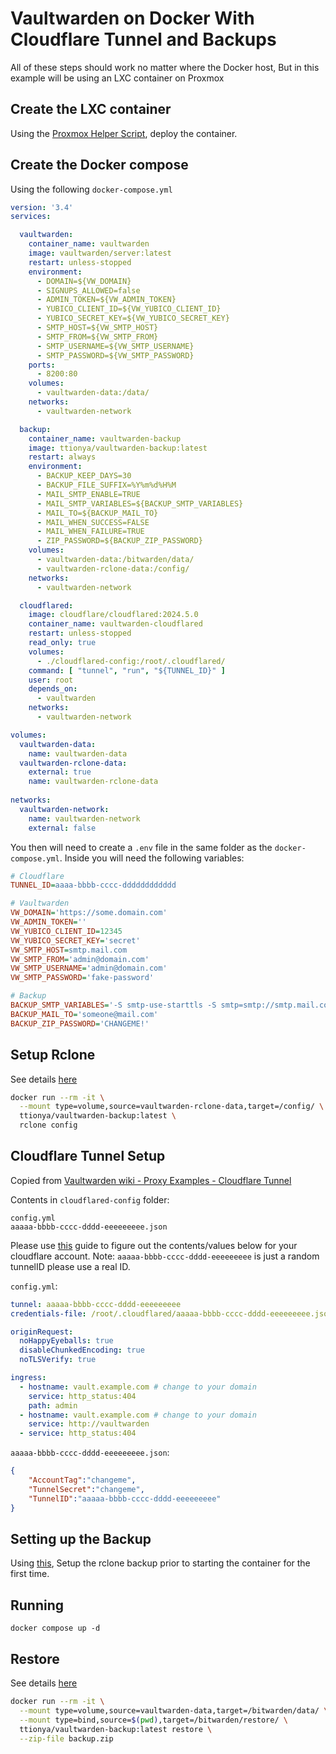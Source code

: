 # Vaultwarden on Docker With Cloudflare Tunnel and Backups

All of these steps should work no matter where the Docker host, But in this example will be using an LXC container on Proxmox

## Create the LXC container
Using the [Proxmox Helper Script](https://helper-scripts.com/scripts?id=Docker), deploy the container.

## Create the Docker compose 
Using the following `docker-compose.yml`
```yaml
version: '3.4'
services:

  vaultwarden:
    container_name: vaultwarden
    image: vaultwarden/server:latest
    restart: unless-stopped
    environment:
      - DOMAIN=${VW_DOMAIN}
      - SIGNUPS_ALLOWED=false
      - ADMIN_TOKEN=${VW_ADMIN_TOKEN}
      - YUBICO_CLIENT_ID=${VW_YUBICO_CLIENT_ID}
      - YUBICO_SECRET_KEY=${VW_YUBICO_SECRET_KEY}
      - SMTP_HOST=${VW_SMTP_HOST}
      - SMTP_FROM=${VW_SMTP_FROM}
      - SMTP_USERNAME=${VW_SMTP_USERNAME}
      - SMTP_PASSWORD=${VW_SMTP_PASSWORD}
    ports:
      - 8200:80
    volumes:
      - vaultwarden-data:/data/
    networks:
      - vaultwarden-network

  backup:
    container_name: vaultwarden-backup
    image: ttionya/vaultwarden-backup:latest
    restart: always
    environment:
      - BACKUP_KEEP_DAYS=30
      - BACKUP_FILE_SUFFIX=%Y%m%d%H%M
      - MAIL_SMTP_ENABLE=TRUE
      - MAIL_SMTP_VARIABLES=${BACKUP_SMTP_VARIABLES}
      - MAIL_TO=${BACKUP_MAIL_TO}
      - MAIL_WHEN_SUCCESS=FALSE
      - MAIL_WHEN_FAILURE=TRUE
      - ZIP_PASSWORD=${BACKUP_ZIP_PASSWORD}
    volumes:
      - vaultwarden-data:/bitwarden/data/
      - vaultwarden-rclone-data:/config/
    networks:
      - vaultwarden-network

  cloudflared:
    image: cloudflare/cloudflared:2024.5.0
    container_name: vaultwarden-cloudflared
    restart: unless-stopped
    read_only: true
    volumes:
      - ./cloudflared-config:/root/.cloudflared/
    command: [ "tunnel", "run", "${TUNNEL_ID}" ]
    user: root
    depends_on:
      - vaultwarden
    networks:
      - vaultwarden-network

volumes:
  vaultwarden-data:
    name: vaultwarden-data
  vaultwarden-rclone-data:
    external: true
    name: vaultwarden-rclone-data
    
networks:
  vaultwarden-network:
    name: vaultwarden-network
    external: false
```

You then will need to create a `.env` file in the same folder as the `docker-compose.yml`. Inside you will need the following variables:
```ini
# Cloudflare
TUNNEL_ID=aaaa-bbbb-cccc-dddddddddddd

# Vaultwarden
VW_DOMAIN='https://some.domain.com'
VW_ADMIN_TOKEN=''
VW_YUBICO_CLIENT_ID=12345
VW_YUBICO_SECRET_KEY='secret'
VW_SMTP_HOST=smtp.mail.com
VW_SMTP_FROM='admin@domain.com'
VW_SMTP_USERNAME='admin@domain.com'
VW_SMTP_PASSWORD='fake-password'

# Backup
BACKUP_SMTP_VARIABLES='-S smtp-use-starttls -S smtp=smtp://smtp.mail.com:587 -S smtp-auth=login -S smtp-auth-user=admin@domain.com -S smtp-auth-password=fake-password -S from=admin@domain.com'
BACKUP_MAIL_TO='someone@mail.com'
BACKUP_ZIP_PASSWORD='CHANGEME!'
```

## Setup Rclone
See details [here](https://github.com/ttionya/vaultwarden-backup?tab=readme-ov-file#configure-and-check)
```bash
docker run --rm -it \
  --mount type=volume,source=vaultwarden-rclone-data,target=/config/ \
  ttionya/vaultwarden-backup:latest \
  rclone config
```

## Cloudflare Tunnel Setup
Copied from [Vaultwarden wiki - Proxy Examples - Cloudflare Tunnel](https://github.com/dani-garcia/vaultwarden/wiki/Proxy-examples)

Contents in `cloudflared-config` folder:
```
config.yml  
aaaaa-bbbb-cccc-dddd-eeeeeeeee.json
```
Please use [this](https://thedxt.ca/2022/10/cloudflare-tunnel-with-docker/) guide to figure out the contents/values below for your cloudflare account.
Note: `aaaaa-bbbb-cccc-dddd-eeeeeeeee` is just a random tunnelID please use a real ID.

`config.yml`:

```yaml
tunnel: aaaaa-bbbb-cccc-dddd-eeeeeeeee
credentials-file: /root/.cloudflared/aaaaa-bbbb-cccc-dddd-eeeeeeeee.json

originRequest:
  noHappyEyeballs: true
  disableChunkedEncoding: true
  noTLSVerify: true

ingress:
  - hostname: vault.example.com # change to your domain
    service: http_status:404
    path: admin
  - hostname: vault.example.com # change to your domain
    service: http://vaultwarden
  - service: http_status:404
```
`aaaaa-bbbb-cccc-dddd-eeeeeeeee.json`:
```json
{
    "AccountTag":"changeme",
    "TunnelSecret":"changeme",
    "TunnelID":"aaaaa-bbbb-cccc-dddd-eeeeeeeee"
}
```

## Setting up the Backup
Using [this](https://github.com/ttionya/vaultwarden-backup?tab=readme-ov-file#configure-and-check), Setup the rclone backup prior to starting the container for the first time.

## Running
`docker compose up -d`

## Restore
See details [here](https://github.com/ttionya/vaultwarden-backup?tab=readme-ov-file#configure-and-check)
```bash
docker run --rm -it \
  --mount type=volume,source=vaultwarden-data,target=/bitwarden/data/ \
  --mount type=bind,source=$(pwd),target=/bitwarden/restore/ \
  ttionya/vaultwarden-backup:latest restore \
  --zip-file backup.zip
```

